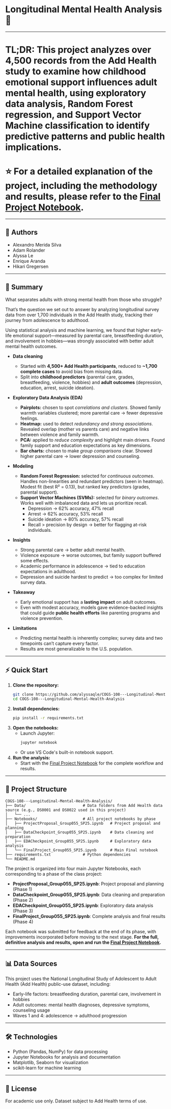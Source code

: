 


# Longitudinal Mental Health Analysis 🧠
---
# TL;DR: This project analyzes over 4,500 records from the Add Health study to examine how childhood emotional support influences adult mental health, using exploratory data analysis, Random Forest regression, and Support Vector Machine classification to identify predictive patterns and public health implications.

# ⭐ For a detailed explanation of the project, including the methodology and results, please refer to the [Final Project Notebook](Notebooks/FinalProject_Group055_SP25.ipynb).

---

## 👥 Authors

- Alexandro Merida Silva
- Adam Rolander
- Alyssa Le
- Enrique Aranda
- Hikari Gregersen
---

## 📝 Summary

What separates adults with strong mental health from those who struggle? 

That’s the question we set out to answer by analyzing longitudinal survey data from over 1,700 individuals in the Add Health study, tracking their journey from adolescence to adulthood.

Using statistical analysis and machine learning, we found that higher early-life emotional support—measured by parental care, breastfeeding duration, and involvement in hobbies—was strongly associated with better adult mental health outcomes.

- **Data cleaning**  
  - Started with **4,500+ Add Health participants**, reduced to **~1,700 complete cases** to avoid bias from missing data.  
  - Split into **childhood predictors** (parental care, grades, breastfeeding, violence, hobbies) and **adult outcomes** (depression, education, arrest, suicide ideation).  

- **Exploratory Data Analysis (EDA)**  
  - **Pairplots:** chosen to spot *correlations and clusters*. Showed family warmth variables clustered; more parental care → fewer depressive feelings.  
  - **Heatmap:** used to detect *redundancy and strong associations*. Revealed overlap (mother vs parents care) and negative links between violence and family warmth.  
  - **PCA:** applied to *reduce complexity* and highlight main drivers. Found family support and education expectations as key dimensions.  
  - **Bar charts:** chosen to make *group comparisons* clear. Showed higher parental care → lower depression and counseling.  

- **Modeling**  
  - **Random Forest Regression:** selected for *continuous outcomes*. Handles non-linearities and redundant predictors (seen in heatmap). Modest fit (best R² = 0.13), but ranked key predictors (grades, parental support).  
  - **Support Vector Machines (SVMs):** selected for *binary outcomes*. Works well with imbalanced data and lets us prioritize recall.  
    - Depression → 62% accuracy, 47% recall  
    - Arrest → 62% accuracy, 53% recall  
    - Suicide ideation → 80% accuracy, 57% recall  
    - Recall > precision by design → better for flagging at-risk individuals.  

- **Insights**  
  - Strong parental care → better adult mental health.  
  - Violence exposure → worse outcomes, but family support buffered some effects.  
  - Academic performance in adolescence → tied to education expectations in adulthood.  
  - Depression and suicide hardest to predict → too complex for limited survey data.  

- **Takeaway**  
  - Early emotional support has a **lasting impact** on adult outcomes.  
  - Even with modest accuracy, models gave evidence-backed insights that could guide **public health efforts** like parenting programs and violence prevention.  

- **Limitations**  
  - Predicting mental health is inherently complex; survey data and two timepoints can’t capture every factor.  
  - Results are most generalizable to the U.S. population.  

---



## ⚡ Quick Start

1. **Clone the repository:**
	```bash
	git clone https://github.com/alyssaqle/COGS-108---Longitudinal-Mental-Health-Analysis.git
	cd COGS-108---Longitudinal-Mental-Health-Analysis
	```
2. **Install dependencies:**
	```bash
	pip install -r requirements.txt
	```
3. **Open the notebooks:**
	- Launch Jupyter:
	  ```bash
	  jupyter notebook
	  ```
	- Or use VS Code's built-in notebook support.
4. **Run the analysis:**
	- Start with the [Final Project Notebook](Notebooks/FinalProject_Group055_SP25.ipynb) for the complete workflow and results.

---




## 📂 Project Structure

```
COGS-108---Longitudinal-Mental-Health-Analysis/
├── Data/                         # Data folders from Add Health data source (e.g., DS0001 and DS0022 used in this project)
│   └── ...
├── Notebooks/                    # All project notebooks by phase
│   ├── ProjectProposal_Group055_SP25.ipynb   # Project proposal and planning
│   ├── DataCheckpoint_Group055_SP25.ipynb    # Data cleaning and preparation
│   ├── EDACheckpoint_Group055_SP25.ipynb     # Exploratory data analysis
│   └── FinalProject_Group055_SP25.ipynb      # Main Final notebook
├── requirements.txt              # Python dependencies
└── README.md
```


The project is organized into four main Jupyter Notebooks, each corresponding to a phase of the class project:

- **ProjectProposal_Group055_SP25.ipynb**: Project proposal and planning (Phase 1)
- **DataCheckpoint_Group055_SP25.ipynb**: Data cleaning and preparation (Phase 2)
- **EDACheckpoint_Group055_SP25.ipynb**: Exploratory data analysis (Phase 3)
- **FinalProject_Group055_SP25.ipynb**: Complete analysis and final results (Phase 4)

Each notebook was submitted for feedback at the end of its phase, with improvements incorporated before moving to the next stage. **For the full, definitive analysis and results, open and run the [Final Project Notebook](Notebooks/FinalProject_Group055_SP25.ipynb).**

---


## 📊 Data Sources

This project uses the National Longitudinal Study of Adolescent to Adult Health (Add Health) public-use dataset, including:

- Early-life factors: breastfeeding duration, parental care, involvement in hobbies
- Adult outcomes: mental health diagnoses, depressive symptoms, counseling usage
- Waves 1 and 4: adolescence → adulthood progression


---


## 🛠️ Technologies

- Python (Pandas, NumPy) for data processing
- Jupyter Notebooks for analysis and documentation
- Matplotlib, Seaborn for visualization
- scikit-learn for machine learning

---


## 📜 License

For academic use only. Dataset subject to Add Health terms of use.
